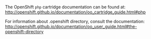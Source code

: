 The OpenShift `php` cartridge documentation can be found at:
http://openshift.github.io/documentation/oo_cartridge_guide.html#php

For information about .openshift directory, consult the documentation:
http://openshift.github.io/documentation/oo_user_guide.html#the-openshift-directory

